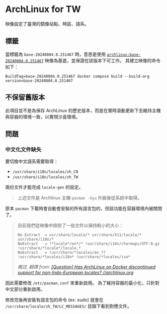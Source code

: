 ArchLinux for TW
=======

映像設定了臺灣的鏡像站點、時區、語系。


## 標籤

當標籤為 `base-20240804.0.251467` 時，意思是使用
[`archlinux:base-20240804.0.251467`](https://hub.docker.com/_/archlinux)
映像為基底，並保證在該版本下可工作。
其建立映像的命令如下：

```
BuildTag=base-20240804.0.251467 docker compose build --build-arg version=base-20240804.0.251467
```


## 不保留舊版本

此項目並不是為保存 ArchLinux 的歷史版本，而是在實時滾動更新下去維持主機與容器的環境一致，以實現沙盒環境。


## 問題

### 中文化文件缺失

要切換中文語系需要取得：

  * `/usr/share/i18n/locales/zh_CN`
  * `/usr/share/i18n/locales/zh_TW`

兩份文件才能完成 `locale-gen` 的設定。

> 上述文件是 Archlinux 主機 `pacman -Syu` 升級後從系統中取得。


原本 `pacman` 下載時會自動會安裝的所有語言包的，但該功能在容器環境內被關閉了。

> 目前我們從映像中排除了一些文件以保持較小的大小：
> ```
> No Extract  = usr/share/locale/* usr/share/X11/locale/* usr/share/i18n/*
> NoExtract   = !*locale*/en*/* !usr/share/i18n/charmaps/UTF-8.gz !usr/share/*locale*/locale.*
> NoExtract   = !usr/share/*locales/en_?? !usr/share/*locales/i18n* !usr/share/*locales/iso*
> ```
> _概述, 翻譯 from: [[Question] Has ArchLinux on Docker discontinued support for non-Indo-European locales? //archlinux.org](https://gitlab.archlinux.org/archlinux/archlinux-docker/-/issues/59)_

因此需要修改 `/etc/pacman.conf` 來重新啟用。
為了維持容器的最小化，只針對中文部分重新啟用。

修改完後再安裝有語言包的命令 (ex: sudo) 就會在
`/usr/share/locale/zh_TW/LC_MESSAGES/` 目錄下看到對應文件。
